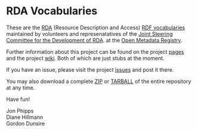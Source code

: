 # RDA Vocabularies

These are the [RDA](http://www.rdatoolkit.org/) (Resource Description and Access) [RDF vocabularies](http://en.wikipedia.org/wiki/Resource_Description_Framework#RDF_Vocabulary) maintained by volunteers and represenatatives of the [Joint Steering Committee for the Development of RDA](http://www.rda-jsc.org/). at the [Open Metadata Registry](http://metadataregistry.org).

Further information about this project can be found on the project [pages](http://rdvocab.github.com/RDA-Vocabularies/) 
and the project [wiki](https://github.com/RDVocab/RDA-Vocabularies/wiki). Both of which are just stubs at the moment.

If you have an issue, please visit the project [issues](https://github.com/RDVocab/RDA-Vocabularies/issues) 
and post it there.

You may also download a complete [ZIP](https://github.com/RDVocab/RDA-Vocabularies/zipball/master) or
[TARBALL](https://github.com/RDVocab/RDA-Vocabularies/tarball/master) of the entire repository at any time.

Have fun!

Jon Phipps   
Diane Hillmann   
Gordon Dunsire   

